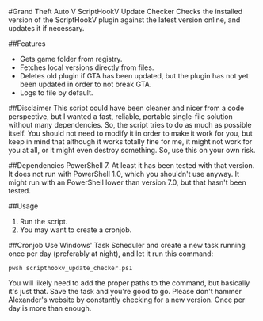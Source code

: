 #Grand Theft Auto V ScriptHookV Update Checker
Checks the installed version of the ScriptHookV plugin against the latest version online, and updates it if necessary.

##Features
- Gets game folder from registry.
- Fetches local versions directly from files.
- Deletes old plugin if GTA has been updated, but the plugin has not yet been updated in order to not break GTA.
- Logs to file by default.

##Disclaimer
This script could have been cleaner and nicer from a code perspective, but I wanted a fast, reliable, portable single-file solution without many dependencies. So, the script tries to do as much as possible itself. You should not need to modify it in order to make it work for you, but keep in mind that although it works totally fine for me, it might not work for you at all, or it might even destroy something. So, use this on your own risk.

##Dependencies
PowerShell 7. At least it has been tested with that version. It does not run with PowerShell 1.0, which you shouldn't use anyway. It might run with an PowerShell lower than version 7.0, but that hasn't been tested.

##Usage
1. Run the script.
2. You may want to create a cronjob.

##Cronjob
Use Windows' Task Scheduler and create a new task running once per day (preferably at night), and let it run this command:

```
pwsh scripthookv_update_checker.ps1
```

You will likely need to add the proper paths to the command, but basically it's just that. Save the task and you're good to go. Please don't hammer Alexander's website by constantly checking for a new version. Once per day is more than enough.
